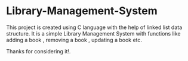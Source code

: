 # Library-Management-System
This project is created using C language with the help of linked list data structure.
It is a simple Library Management System with functions like adding a book , removing a book , updating a book etc.

Thanks for considering it!.
